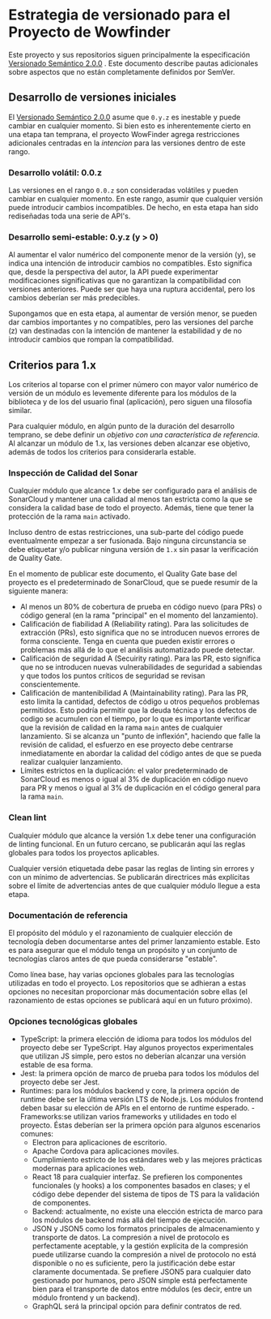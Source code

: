 # Estrategia de versionado para el Proyecto de Wowfinder

Este proyecto y sus repositorios siguen principalmente la especificación [Versionado Semántico 2.0.0](https://semver.org/lang/es/) . Este documento describe pautas adicionales sobre aspectos que no están completamente definidos por SemVer.

## Desarrollo de versiones iniciales

El [Versionado Semántico 2.0.0](https://semver.org/) asume que `0.y.z` es inestable y puede cambiar en cualquier momento. Si bien esto es inherentemente cierto en una etapa tan temprana, el proyecto WowFinder agrega restricciones adicionales centradas en la _intencion_ para las versiones dentro de este rango.

### Desarrollo volátil: 0.0.z

Las versiones en el rango `0.0.z` son consideradas volátiles y pueden cambiar en cualquier momento. En este rango, asumir que cualquier versión puede introducir cambios incompatibles. De hecho, en esta etapa han sido rediseñadas toda una serie de API's.

### Desarrollo semi-estable: 0.y.z (y > 0)

Al aumentar el valor numérico del componente menor de la versión (y), se indica una intención de introducir cambios no compatibles. Esto significa que, desde la perspectiva del autor, la API puede experimentar modificaciones significativas que no garantizan la compatibilidad con versiones anteriores. Puede ser que haya una ruptura accidental, pero los cambios deberían ser más predecibles.

Supongamos que en esta etapa, al aumentar de versión menor, se pueden dar cambios importantes y no compatibles, pero las versiones del parche (z) van destinadas con la intención de mantener la estabilidad y de no introducir cambios que rompan la compatibilidad.

## Criterios para 1.x

Los criterios al toparse con el primer número con mayor valor numérico de versión de un módulo es levemente diferente para los módulos de la biblioteca y de los del usuario final (aplicación), pero siguen una filosofía similar.

Para cualquier módulo, en algún punto de la duración del desarrollo temprano, se debe definir un _objetivo con una característica de referencia_. Al alcanzar un módulo de 1.x, las versiones deben alcanzar ese objetivo, además de todos los criterios para considerarla estable.

### Inspección de Calidad del Sonar

Cualquier módulo que alcance 1.x debe ser configurado para el análisis de SonarCloud y mantener una calidad al menos tan estricta como la que se considera la calidad base de todo el proyecto. Además, tiene que tener la protección de la rama `main` activado.

Incluso dentro de estas restricciones, una sub-parte del código puede eventualmente empezar a ser fusionada. Bajo ninguna circunstancia se debe etiquetar y/o publicar ninguna versión de `1.x` sin pasar la verificación de Quality Gate.

En el momento de publicar este documento, el Quality Gate base del proyecto es el predeterminado de SonarCloud, que se puede resumir de la siguiente manera:

- Al menos un 80% de cobertura de prueba en código nuevo (para PRs) o código general (en la rama "principal" en el momento del lanzamiento).
- Calificación de fiabilidad A (Reliability rating). Para las solicitudes de extracción (PRs), esto significa que no se introducen nuevos errores de forma consciente. Tenga en cuenta que pueden existir errores o problemas más allá de lo que el análisis automatizado puede detectar.
- Calificación de seguridad A (Secuirity rating). Para las PR, esto significa que no se introducen nuevas vulnerabilidades de seguridad a sabiendas y que todos los puntos críticos de seguridad se revisan conscientemente.
- Calificación de mantenibilidad A (Maintainability rating). Para las PR, esto limita la cantidad, defectos de código u otros pequeños problemas permitidos. Esto podría permitir que la deuda técnica y los defectos de codigo se acumulen con el tiempo, por lo que es importante verificar que la revisión de calidad en la rama `main` antes de cualquier lanzamiento. Si se alcanza un "punto de inflexión", haciendo que falle la revisión de calidad, el esfuerzo en ese proyecto debe centrarse inmediatamente en abordar la calidad del código antes de que se pueda realizar cualquier lanzamiento.
- Límites estrictos en la duplicación: el valor predeterminado de SonarCloud es menos o igual al 3% de duplicación en código nuevo para PR y menos o igual al 3% de duplicación en el código general para la rama `main`.

### Clean lint

Cualquier módulo que alcance la versión 1.x debe tener una configuración de linting funcional. En un futuro cercano, se publicarán aquí las reglas globales para todos los proyectos aplicables.

Cualquier versión etiquetada debe pasar las reglas de linting sin errores y con un mínimo de advertencias. Se publicarán directrices más explícitas sobre el límite de advertencias antes de que cualquier módulo llegue a esta etapa.

### Documentación de referencia

El propósito del módulo y el razonamiento de cualquier elección de tecnología deben documentarse antes del primer lanzamiento estable. Esto es para asegurar que el módulo tenga un propósito y un conjunto de tecnologías claros antes de que pueda considerarse "estable".

Como línea base, hay varias opciones globales para las tecnologías utilizadas en todo el proyecto. Los repositorios que se adhieran a estas opciones no necesitan proporcionar más documentación sobre ellas (el razonamiento de estas opciones se publicará aquí en un futuro próximo).

### Opciones tecnológicas globales

- TypeScript: la primera elección de idioma para todos los módulos del proyecto debe ser TypeScript. Hay algunos proyectos experimentales que utilizan JS simple, pero estos no deberían alcanzar una versión estable de esa forma.
- Jest: la primera opción de marco de prueba para todos los módulos del proyecto debe ser Jest.
- Runtimes: para los módulos backend y core, la primera opción de runtime debe ser la última versión LTS de Node.js. Los módulos frontend deben basar su elección de APIs en el entorno de runtime esperado.
-Frameworks:se utilizan varios frameworks y utilidades en todo el proyecto. Éstas deberían ser la primera opción para algunos escenarios comunes:
    - Electron para aplicaciones de escritorio.
    - Apache Cordova para aplicaciones moviles.
    - Cumplimiento estricto de los estándares web y las mejores prácticas modernas para aplicaciones web.
    - React 18 para cualquier interfaz. Se prefieren los componentes funcionales (y hooks) a los componentes basados en clases; y el código debe depender del sistema de tipos de TS para la validación de componentes.
    - Backend: actualmente, no existe una elección estricta de marco para los módulos de backend más allá del tiempo de ejecución.
    - JSON y JSON5 como los formatos principales de almacenamiento y transporte de datos. La compresión a nivel de protocolo es perfectamente aceptable, y la gestión explícita de la compresión puede utilizarse cuando la compresión a nivel de protocolo no está disponible o no es suficiente, pero la justificación debe estar claramente documentada. Se prefiere JSON5 para cualquier dato gestionado por humanos, pero JSON simple está perfectamente bien para el transporte de datos entre módulos (es decir, entre un módulo frontend y un backend).
  - GraphQL será la principal opción para definir contratos de red.
